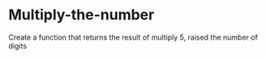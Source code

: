 # Multiply-the-number
Create a function that returns the result of multiply 5, raised  the number of digits
